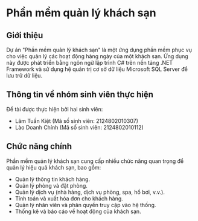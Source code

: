 # Phần mềm quản lý khách sạn

## Giới thiệu
Dự án "Phần mềm quản lý khách sạn" là một ứng dụng phần mềm phục vụ cho việc quản lý các hoạt động hàng ngày của một khách sạn. Ứng dụng này được phát triển bằng ngôn ngữ lập trình C# trên nền tảng .NET Framework và sử dụng hệ quản trị cơ sở dữ liệu Microsoft SQL Server để lưu trữ dữ liệu.

## Thông tin về nhóm sinh viên thực hiện
Đề tài được thực hiện bởi hai sinh viên:

- Lâm Tuấn Kiệt (Mã số sinh viên: 2124802010307)
- Lào Doanh Chính (Mã số sinh viên: 2124802010112)

## Chức năng chính
Phần mềm quản lý khách sạn cung cấp nhiều chức năng quan trọng để quản lý hiệu quả khách sạn, bao gồm:

- Quản lý thông tin khách hàng.
- Quản lý phòng và đặt phòng.
- Quản lý dịch vụ (nhà hàng, dịch vụ phòng, spa, hồ bơi, v.v.).
- Tính toán và xuất hóa đơn cho khách hàng.
- Quản lý nhân viên và phân quyền truy cập vào hệ thống.
- Thống kê và báo cáo về hoạt động của khách sạn.
